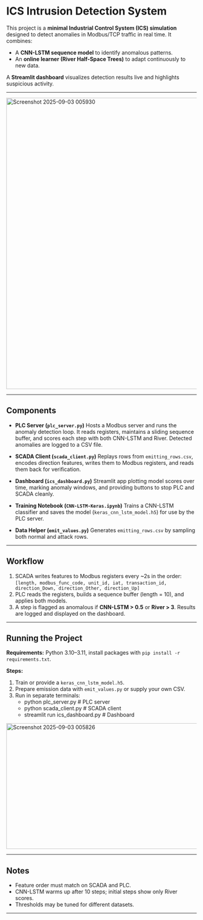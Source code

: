 # ICS Intrusion Detection System

This project is a **minimal Industrial Control System (ICS) simulation** designed to detect anomalies in Modbus/TCP traffic in real time.
It combines:

* A **CNN-LSTM sequence model** to identify anomalous patterns.
* An **online learner (River Half-Space Trees)** to adapt continuously to new data.

A **Streamlit dashboard** visualizes detection results live and highlights suspicious activity.

---
<img width="1247" height="769" alt="Screenshot 2025-09-03 005930" src="https://github.com/user-attachments/assets/0c350c4f-9a9c-4dd1-b295-15825ac6d7f4" />

---

## Components

* **PLC Server (`plc_server.py`)**
  Hosts a Modbus server and runs the anomaly detection loop. It reads registers, maintains a sliding sequence buffer, and scores each step with both CNN-LSTM and River. Detected anomalies are logged to a CSV file.

* **SCADA Client (`scada_client.py`)**
  Replays rows from `emitting_rows.csv`, encodes direction features, writes them to Modbus registers, and reads them back for verification.

* **Dashboard (`ics_dashboard.py`)**
  Streamlit app plotting model scores over time, marking anomaly windows, and providing buttons to stop PLC and SCADA cleanly.

* **Training Notebook (`CNN-LSTM-Keras.ipynb`)**
  Trains a CNN-LSTM classifier and saves the model (`keras_cnn_lstm_model.h5`) for use by the PLC server.

* **Data Helper (`emit_values.py`)**
  Generates `emitting_rows.csv` by sampling both normal and attack rows.

---

## Workflow

1. SCADA writes features to Modbus registers every \~2s in the order:
   `[length, modbus_func_code, unit_id, iat, transaction_id, direction_Down, direction_Other, direction_Up]`
2. PLC reads the registers, builds a sequence buffer (length = 10), and applies both models.
3. A step is flagged as anomalous if **CNN-LSTM > 0.5** or **River > 3**. Results are logged and displayed on the dashboard.

---

## Running the Project

**Requirements:** Python 3.10–3.11, install packages with `pip install -r requirements.txt`.

**Steps:**

1. Train or provide a `keras_cnn_lstm_model.h5`.
2. Prepare emission data with `emit_values.py` or supply your own CSV.
3. Run in separate terminals:
   * python plc_server.py        # PLC server  
   * python scada_client.py      # SCADA client  
   * streamlit run ics_dashboard.py   # Dashboard  

<img width="929" height="332" alt="Screenshot 2025-09-03 005826" src="https://github.com/user-attachments/assets/e77a0a38-0007-458b-9662-bce94fc3e8ae" />

---

## Notes

* Feature order must match on SCADA and PLC.
* CNN-LSTM warms up after 10 steps; initial steps show only River scores.
* Thresholds may be tuned for different datasets.

---
